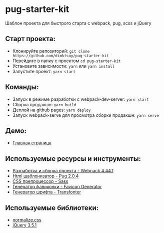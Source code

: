 # pug-starter-kit

Шаблон проекта для быстрого старта с webpack, pug, scss и jQuery

## Старт проекта:
- Клонируйте репозиторий: `git clone https://github.com/dimktsoy/pug-starter-kit`
- Перейдите в папку с проектом `cd pug-starter-kit`
- Установите зависимости: `yarn` или `yarn install`
- Запустите проект: `yarn start`

## Команды:
- Запуск в режиме разработки с webpack-dev-server: `yarn start`
- Сборка продакшн: `yarn build`
- Деплой на github pages: `yarn deploy`
- Запуск webpack-serve для просмотра сборки продакшн: `yarn serve`

## Демо:
- [Главная страница](https://dimktsoy.github.io/pug-starter-kit/)

## Используемые ресурсы и инструменты:
- [Разработка и сборка проекта - Webpack 4.44.1](https://webpack.js.org/)
- [Html шаблонизатор - Pug 2.0.4](https://pugjs.org/api/getting-started.html)
- [CSS препроцессор - Sass](https://sass-lang.com/)
- [Генератор фавиконки - Favicon Generator](https://realfavicongenerator.net/)
- [Генератор шрифта - Transfonter](https://transfonter.org/)

## Используемые библиотеки:
- [normalize.css](https://necolas.github.io/normalize.css/)
- [jQuery 3.5.1](https://jquery.com/)